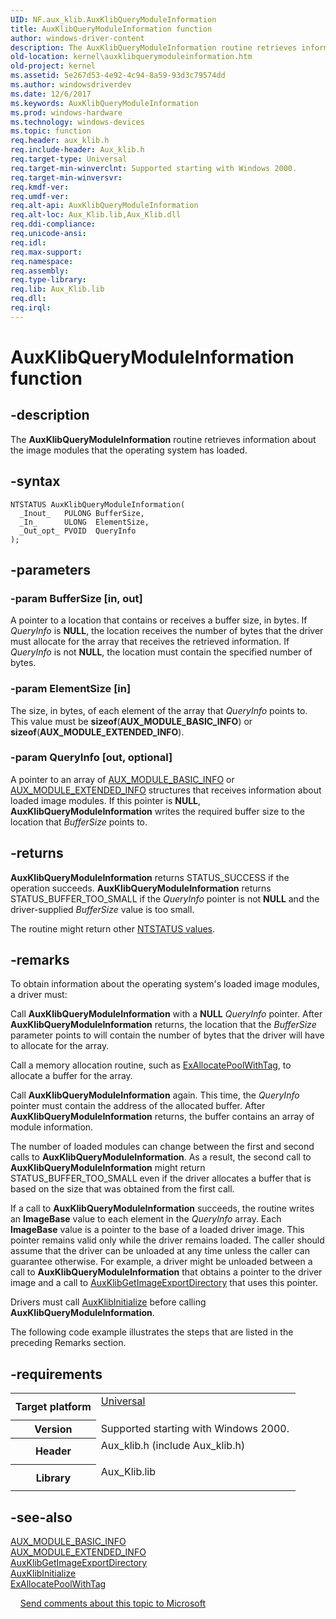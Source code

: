 ```yaml
---
UID: NF.aux_klib.AuxKlibQueryModuleInformation
title: AuxKlibQueryModuleInformation function
author: windows-driver-content
description: The AuxKlibQueryModuleInformation routine retrieves information about the image modules that the operating system has loaded.
old-location: kernel\auxklibquerymoduleinformation.htm
old-project: kernel
ms.assetid: 5e267d53-4e92-4c94-8a59-93d3c79574dd
ms.author: windowsdriverdev
ms.date: 12/6/2017
ms.keywords: AuxKlibQueryModuleInformation
ms.prod: windows-hardware
ms.technology: windows-devices
ms.topic: function
req.header: aux_klib.h
req.include-header: Aux_klib.h
req.target-type: Universal
req.target-min-winverclnt: Supported starting with Windows 2000.
req.target-min-winversvr: 
req.kmdf-ver: 
req.umdf-ver: 
req.alt-api: AuxKlibQueryModuleInformation
req.alt-loc: Aux_Klib.lib,Aux_Klib.dll
req.ddi-compliance: 
req.unicode-ansi: 
req.idl: 
req.max-support: 
req.namespace: 
req.assembly: 
req.type-library: 
req.lib: Aux_Klib.lib
req.dll: 
req.irql: 
---
```


# AuxKlibQueryModuleInformation function



## -description
The <b>AuxKlibQueryModuleInformation</b> routine retrieves information about the image modules that the operating system has loaded.


## -syntax

````
NTSTATUS AuxKlibQueryModuleInformation(
  _Inout_   PULONG BufferSize,
  _In_      ULONG  ElementSize,
  _Out_opt_ PVOID  QueryInfo
);
````


## -parameters

### -param BufferSize [in, out]

A pointer to a location that contains or receives a buffer size, in bytes. If <i>QueryInfo</i> is <b>NULL</b>, the location receives the number of bytes that the driver must allocate for the array that receives the retrieved information. If <i>QueryInfo</i> is not <b>NULL</b>, the location must contain the specified number of bytes. 

### -param ElementSize [in]

The size, in bytes, of each element of the array that <i>QueryInfo</i> points to. This value must be <b>sizeof</b>(<b>AUX_MODULE_BASIC_INFO</b>) or <b>sizeof</b>(<b>AUX_MODULE_EXTENDED_INFO</b>).

### -param QueryInfo [out, optional]

A pointer to an array of <a href="kernel.aux_module_basic_info">AUX_MODULE_BASIC_INFO</a> or <a href="kernel.aux_module_extended_info">AUX_MODULE_EXTENDED_INFO</a> structures that receives information about loaded image modules. If this pointer is <b>NULL</b>, <b>AuxKlibQueryModuleInformation</b> writes the required buffer size to the location that <i>BufferSize</i> points to.

## -returns
<b>AuxKlibQueryModuleInformation</b> returns STATUS_SUCCESS if the operation succeeds. <b>AuxKlibQueryModuleInformation</b> returns STATUS_BUFFER_TOO_SMALL if the <i>QueryInfo</i> pointer is not <b>NULL</b> and the driver-supplied <i>BufferSize</i> value is too small.

The routine might return other <a href="https://msdn.microsoft.com/library/windows/hardware/ff557697">NTSTATUS values</a>.

## -remarks
To obtain information about the operating system's loaded image modules, a driver must:

Call <b>AuxKlibQueryModuleInformation</b> with a <b>NULL</b> <i>QueryInfo</i> pointer. After <b>AuxKlibQueryModuleInformation</b> returns, the location that the <i>BufferSize</i> parameter points to will contain the number of bytes that the driver will have to allocate for the array.

Call a memory allocation routine, such as <a href="kernel.exallocatepoolwithtag">ExAllocatePoolWithTag</a>, to allocate a buffer for the array. 

Call <b>AuxKlibQueryModuleInformation</b> again. This time, the <i>QueryInfo</i> pointer must contain the address of the allocated buffer. After <b>AuxKlibQueryModuleInformation</b> returns, the buffer contains an array of module information. 

The number of loaded modules can change between the first and second calls to <b>AuxKlibQueryModuleInformation</b>. As a result, the second call to <b>AuxKlibQueryModuleInformation</b> might return STATUS_BUFFER_TOO_SMALL even if the driver allocates a buffer that is based on the size that was obtained from the first call.

If a call to <b>AuxKlibQueryModuleInformation</b> succeeds, the routine writes an <b>ImageBase</b> value to each element in the <i>QueryInfo</i> array. Each <b>ImageBase</b> value is a pointer to the base of a loaded driver image. This pointer remains valid only while the driver remains loaded. The caller should assume that the driver can be unloaded at any time unless the caller can guarantee otherwise. For example, a driver might be unloaded between a call to <b>AuxKlibQueryModuleInformation</b> that obtains a pointer to the driver image and a call to <a href="kernel.auxklibgetimageexportdirectory">AuxKlibGetImageExportDirectory</a> that uses this pointer.

Drivers must call <a href="kernel.auxklibinitialize">AuxKlibInitialize</a> before calling <b>AuxKlibQueryModuleInformation</b>.

The following code example illustrates the steps that are listed in the preceding Remarks section.

## -requirements
<table>
<tr>
<th width="30%">
Target platform
</th>
<td width="70%">
<dl>
<dt><a href="http://go.microsoft.com/fwlink/p/?linkid=531356" target="_blank">Universal</a></dt>
</dl>
</td>
</tr>
<tr>
<th width="30%">
Version
</th>
<td width="70%">
Supported starting with Windows 2000.
</td>
</tr>
<tr>
<th width="30%">
Header
</th>
<td width="70%">
<dl>
<dt>Aux_klib.h (include Aux_klib.h)</dt>
</dl>
</td>
</tr>
<tr>
<th width="30%">
Library
</th>
<td width="70%">
<dl>
<dt>Aux_Klib.lib</dt>
</dl>
</td>
</tr>
</table>

## -see-also
<dl>
<dt>
<a href="kernel.aux_module_basic_info">AUX_MODULE_BASIC_INFO</a>
</dt>
<dt>
<a href="kernel.aux_module_extended_info">AUX_MODULE_EXTENDED_INFO</a>
</dt>
<dt>
<a href="kernel.auxklibgetimageexportdirectory">AuxKlibGetImageExportDirectory</a>
</dt>
<dt>
<a href="kernel.auxklibinitialize">AuxKlibInitialize</a>
</dt>
<dt>
<a href="kernel.exallocatepoolwithtag">ExAllocatePoolWithTag</a>
</dt>
</dl>
 
 
<a href="mailto:wsddocfb@microsoft.com?subject=Documentation%20feedback [kernel\kernel]:%20AuxKlibQueryModuleInformation routine%20 RELEASE:%20(12/6/2017)&amp;body=%0A%0APRIVACY STATEMENT%0A%0AWe use your feedback to improve the documentation. We don't use your email address for any other purpose, and we'll remove your email address from our system after the issue that you're reporting is fixed. While we're working to fix this issue, we might send you an email message to ask for more info. Later, we might also send you an email message to let you know that we've addressed your feedback.%0A%0AFor more info about Microsoft's privacy policy, see http://privacy.microsoft.com/en-us/default.aspx." title="Send comments about this topic to Microsoft">Send comments about this topic to Microsoft</a>
